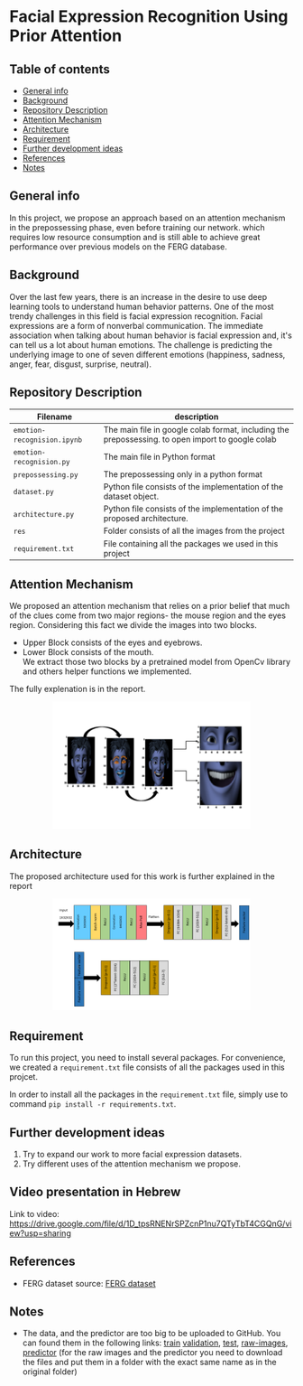# Facial Expression Recognition Using Prior Attention

## Table of contents

- [General info](#general-info)
- [Background](#Background)
- [Repository Description](#repository-description)
- [Attention Mechanism](#Attention-Mechanism)
- [Architecture](#Architecture)
- [Requirement](#Requirement)
- [Further development ideas](#further-development-ideas)
- [References](#References)
- [Notes](#Notes)

## General info

In this project, we propose an approach based on an attention mechanism in the prepossessing phase, even before training our network. which requires low resource consumption and is still able to achieve great performance over previous models on the FERG database.

## Background

Over the last few years, there is an increase in the desire to use deep learning tools to understand human behavior patterns. One of the most trendy challenges in this field is facial expression recognition. Facial expressions are a form of nonverbal communication. The immediate association when talking about human behavior is facial expression and, it's can tell us a lot about human emotions. The challenge is predicting the underlying image to one of seven different emotions (happiness, sadness, anger, fear, disgust, surprise, neutral).

## Repository Description

| Filename                    | description                                                                                       |
| --------------------------- | ------------------------------------------------------------------------------------------------- |
| `emotion-recognision.ipynb` | The main file in google colab format, including the prepossessing. to open import to google colab |
| `emotion-recognision.py`    | The main file in Python format                                                                    |
| `prepossessing.py`          | The prepossessing only in a python format                                                         |
| `dataset.py`                | Python file consists of the implementation of the dataset object.                                 |
| `architecture.py `          | Python file consists of the implementation of the proposed architecture.                          |
| `res `                      | Folder consists of all the images from the project                                                |
| `requirement.txt`           | File containing all the packages we used in this project                                          |
## Attention Mechanism
We proposed an attention mechanism that relies on a prior belief that much of the clues come from two major regions- the mouse region and the eyes region. Considering this fact we divide the images into two blocks.
- Upper Block consists of the eyes and eyebrows.
- Lower Block consists of the mouth.  
We extract those two blocks by a pretrained model from OpenCv library and others helper functions we implemented.

The fully explenation is in the report.

<p align="center">
  <img src=".\res\FlowChartAttention.png" width="350" alt="accessibility text">
</p>

## Architecture

The proposed architecture used for this work is further explained in the report

<p align="center">
  <img src=".\res\Architecture.png" width="350" alt="accessibility text">
</p>

## Requirement

To run this project, you need to install several packages. For convenience, we created a `requirement.txt` file consists of all the packages used in this projcet.

In order to install all the packages in the `requirement.txt` file, simply use to command `pip install -r requirements.txt`.

## Further development ideas

1. Try to expand our work to more facial expression datasets.
2. Try different uses of the attention mechanism we propose.

## Video presentation in Hebrew

Link to video: https://drive.google.com/file/d/1D_tpsRNENrSPZcnP1nu7QTyTbT4CGQnG/view?usp=sharing

## References

- FERG dataset source: [FERG dataset](http://grail.cs.washington.edu/projects/deepexpr/ferg-2d-db.html)

## Notes

- The data, and the predictor are too big to be uploaded to GitHub. You can found them in the following links:
  [train](https://drive.google.com/file/d/1wwtsQ1cCfpP132pGP7HZ5Ot7nmUZvimt/view?usp=sharing)
  [validation](https://drive.google.com/file/d/1q5qOGdZ0zkmZgv5Avyc1OrWa-FYNQX3S/view?usp=sharing),
  [test](https://drive.google.com/file/d/1pXyXMXUk08lZlnmqj-7hmD7xnKyM4Q7x/view?usp=sharing),
  [raw-images](https://drive.google.com/drive/folders/1FjyYvSZAEPQaoROEpr5FLtK2yGmLkt6x?usp=sharing),
  [predictor](https://drive.google.com/drive/folders/1o1DtnFnSwdRO8o23eW-a9jo_6cbY7ZA6?usp=sharing)
  (for the raw images and the predictor you need to download the files and put them in a folder with the exact same name as in the original folder)
